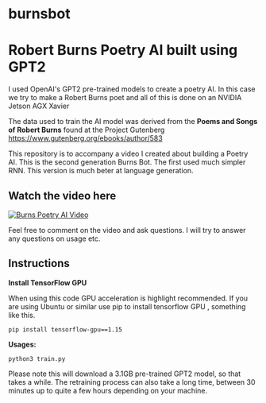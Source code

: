 # burnsbot
# Robert Burns Poetry AI built using GPT2

I used OpenAI's GPT2 pre-trained models to create a poetry AI. In this case we try to make a  Robert Burns poet and all of this is done on an NVIDIA Jetson AGX Xavier

The data used to train the AI model was derived from the **Poems and Songs of Robert Burns** found at the Project Gutenberg
https://www.gutenberg.org/ebooks/author/583


This repository is to accompany a video I created about building a Poetry AI. This is the second generation Burns Bot. The first used much simpler RNN. This version is much beter at language generation. 

## Watch the video here

[![Burns Poetry AI Video](https://img.youtube.com/vi/LjkubM5IIos/0.jpg)](https://www.youtube.com/watch?v=LjkubM5IIos)

Feel free to comment on the video and ask questions. I will try to answer any questions on usage etc. 

## Instructions

**Install TensorFlow GPU**

When using this code GPU acceleration is highlight recommended.  If you are using Ubuntu or similar use pip to install tensorflow GPU , something like this. 

`pip install tensorflow-gpu==1.15`

**Usages:**

`python3 train.py`

Please note this will download a 3.1GB pre-trained GPT2 model, so that takes a while. The retraining process can also take a long time, between 30 minutes up to quite a few hours depending on your machine. 



